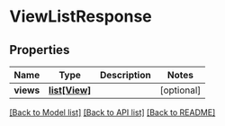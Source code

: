 # ViewListResponse

## Properties
Name | Type | Description | Notes
------------ | ------------- | ------------- | -------------
**views** | [**list[View]**](View.md) |  | [optional] 

[[Back to Model list]](../README.md#documentation-for-models) [[Back to API list]](../README.md#documentation-for-api-endpoints) [[Back to README]](../README.md)


